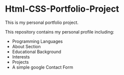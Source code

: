 # Html-CSS-Portfolio-Project
This is my personal portfolio project.

This repository contains my personal profile including:

- Programming Languages  
- About Section  
- Educational Background  
- Interests  
- Projects  
- A simple google Contact Form  
